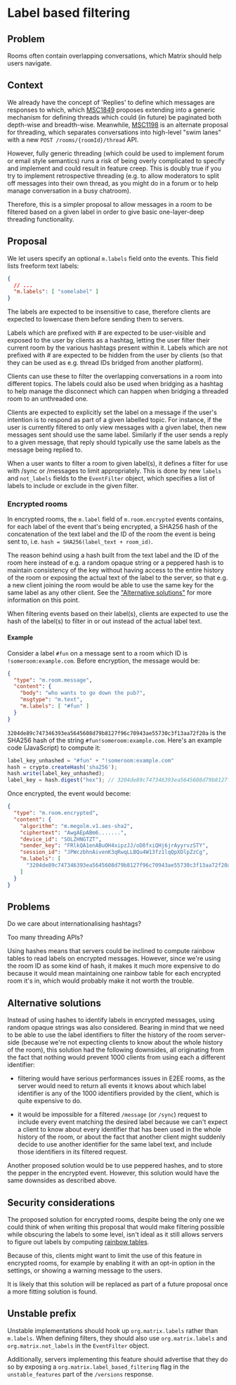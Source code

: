# Label based filtering

## Problem

Rooms often contain overlapping conversations, which Matrix should help users
navigate.

## Context

We already have the concept of 'Replies' to define which messages are responses
to which, which [MSC1849](https://github.com/matrix-org/matrix-doc/pull/1849)
proposes extending into a generic mechanism for defining threads which could (in
future) be paginated both depth-wise and breadth-wise.  Meanwhile,
[MSC1198](https://github.com/matrix-org/matrix-doc/issues/1198) is an alternate
proposal for threading, which separates conversations into high-level "swim
lanes" with a new `POST /rooms/{roomId}/thread` API.

However, fully generic threading (which could be used to implement forum or
email style semantics) runs a risk of being overly complicated to specify and
implement and could result in feature creep. This is doubly true if you try to
implement retrospective threading (e.g. to allow moderators to split off
messages into their own thread, as you might do in a forum or to help manage
conversation in a busy chatroom).

Therefore, this is a simpler proposal to allow messages in a room to be filtered
based on a given label in order to give basic one-layer-deep threading
functionality.

## Proposal

We let users specify an optional `m.labels` field onto the events. This field
lists freeform text labels:

```json
{
  // ...
  "m.labels": [ "somelabel" ]
}
```

The labels are expected to be insensitive to case, therefore clients are
expected to lowercase them before sending them to servers.

Labels which are prefixed with # are expected to be user-visible and exposed to
the user by clients as a hashtag, letting the user filter their current room by
the various hashtags present within it. Labels which are not prefixed with # are
expected to be hidden from the user by clients (so that they can be used as
e.g. thread IDs bridged from another platform).

Clients can use these to filter the overlapping conversations in a room into
different topics. The labels could also be used when bridging as a hashtag to
help manage the disconnect which can happen when bridging a threaded room to an
unthreaded one.

Clients are expected to explicitly set the label on a message if the user's
intention is to respond as part of a given labelled topic.  For instance, if the
user is currently filtered to only view messages with a given label, then new
messages sent should use the same label. Similarly if the user sends a reply to
a given message, that reply should typically use the same labels as the message
being replied to.

When a user wants to filter a room to given label(s), it defines a filter for
use with /sync or /messages to limit appropriately. This is done by new `labels`
and `not_labels` fields to the `EventFilter` object, which specifies a list of
labels to include or exclude in the given filter.

### Encrypted rooms

In encrypted rooms, the `m.label` field of `m.room.encrypted` events contains,
for each label of the event that's being encrypted, a SHA256 hash of the
concatenation of the text label and the ID of the room the event is being sent
to, i.e. `hash = SHA256(label_text + room_id)`.

The reason behind using a hash built from the text label and the ID of the room
here instead of e.g. a random opaque string or a peppered hash is to maintain
consistency of the key without having access to the entire history of the room
or exposing the actual text of the label to the server, so that e.g. a new
client joining the room would be able to use the same key for the same label as
any other client. See the ["Alternative solutions"](#alternative-solutions) for
more information on this point.

When filtering events based on their label(s), clients are expected to use the
hash of the label(s) to filter in or out instead of the actual label text.

#### Example

Consider a label `#fun` on a message sent to a room which ID is
`!someroom:example.com`. Before encryption, the message would be:

```json
{
  "type": "m.room.message",
  "content": {
    "body": "who wants to go down the pub?",
    "msgtype": "m.text",
    "m.labels": [ "#fun" ]
  }
}
```

`3204de89c747346393ea5645608d79b8127f96c70943ae55730c3f13aa72f20a` is the SHA256
hash of the string `#fun!someroom:example.com`. Here's an example code
(JavaScript) to compute it:

```javascript
label_key_unhashed = "#fun" + "!someroom:example.com"
hash = crypto.createHash('sha256');
hash.write(label_key_unhashed);
label_key = hash.digest("hex"); // 3204de89c747346393ea5645608d79b8127f96c70943ae55730c3f13aa72f20a
```

Once encrypted, the event would become:

```json
{
  "type": "m.room.encrypted",
  "content": {
    "algorithm": "m.megolm.v1.aes-sha2",
    "ciphertext": "AwgAEpABm6.......",
    "device_id": "SOLZHNGTZT",
    "sender_key": "FRlkQA1enABuOH4xipzJJ/oD8fxiQHj6jrAyyrvzSTY",
    "session_id": "JPWczbhnAivenK3qRwqLLBQu4W13fz1lqQpXDlpZzCg",
    "m.labels": [
      "3204de89c747346393ea5645608d79b8127f96c70943ae55730c3f13aa72f20a"
    ]
  }
}
```

## Problems

Do we care about internationalising hashtags?

Too many threading APIs?

Using hashes means that servers could be inclined to compute rainbow tables to
read labels on encrypted messages. However, since we're using the room ID as
some kind of hash, it makes it much more expensive to do because it would mean
maintaining one rainbow table for each encrypted room it's in, which would
probably make it not worth the trouble.

## Alternative solutions

Instead of using hashes to identify labels in encrypted messages, using random
opaque strings was also considered. Bearing in mind that we need to be able to
use the label identifiers to filter the history of the room server-side (because
we're not expecting clients to know about the whole history of the room), this
solution had the following downsides, all originating from the fact that nothing
would prevent 1000 clients from using each a different identifier:

* filtering would have serious performances issues in E2EE rooms, as the server
  would need to return all events it knows about which label identifier is any
  of the 1000 identifiers provided by the client, which is quite expensive to
  do.

* it would be impossible for a filtered `/message` (or `/sync`) request to
  include every event matching the desired label because we can't expect a
  client to know about every identifier that has been used in the whole history
  of the room, or about the fact that another client might suddenly decide to
  use another identifier for the same label text, and include those identifiers
  in its filtered request.

Another proposed solution would be to use peppered hashes, and to store the
pepper in the encrypted event. However, this solution would have the same
downsides as described above.

## Security considerations

The proposed solution for encrypted rooms, despite being the only one we could
think of when writing this proposal that would make filtering possible while
obscuring the labels to some level, isn't ideal as it still allows servers to
figure out labels by computing [rainbow
tables](https://en.wikipedia.org/wiki/Rainbow_table).

Because of this, clients might want to limit the use of this feature in
encrypted rooms, for example by enabling it with an opt-in option in the
settings, or showing a warning message to the users.

It is likely that this solution will be replaced as part of a future proposal
once a more fitting solution is found.

## Unstable prefix

Unstable implementations should hook up `org.matrix.labels` rather than
`m.labels`. When defining filters, they should also use `org.matrix.labels` and
`org.matrix.not_labels` in the `EventFilter` object.

Additionally, servers implementing this feature should advertise that they do so
by exposing a `org.matrix.label_based_filtering` flag in the `unstable_features`
part of the `/versions` response.
